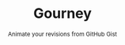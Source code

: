 <div align="center">
  <h1>Gourney</h1>  
  <sup>Animate your revisions from GitHub Gist</sup>
</div>

<br>
